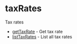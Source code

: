 # taxRates

Tax rates


* [getTaxRate](gettaxrate.md) - Get tax rate
* [listTaxRates](listtaxrates.md) - List all tax rates